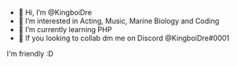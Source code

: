 - 👋 Hi, I’m @KingboiDre
- 👀 I’m interested in Acting, Music, Marine Biology and Coding
- 🌱 I’m currently learning PHP
- 💞️ If you looking to collab dm me on Discord @KingboiDre#0001

I'm friendly :D

